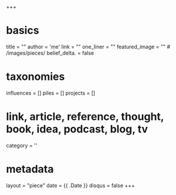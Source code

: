 +++
# basics
title     		 = ""
author    		 = 'me'
link      		 = ""
one_liner 		 = ""
featured_image = "" # /images/pieces/
belief_delta.  = false

# taxonomies
influences		 = []
piles     		 = []
projects			 = []

# link, article, reference, thought, book, idea, podcast, blog, tv
category  		 = ''

# metadata
layout	    	 = "piece"
date      		 = {{ .Date }}
disqus    		 = false
+++

